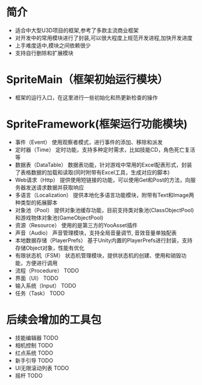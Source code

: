 # 简介
- 适合中大型U3D项目的框架,参考了多款主流商业框架
- 对开发中的常用模块进行了封装,可以很大程度上规范开发进程,加快开发进度
- 上手难度适中,模块之间依赖很少
- 支持自行删除和扩展模块

# SpriteMain（框架初始运行模块）
- 框架的运行入口，在这里进行一些初始化和热更新检查的操作

# SpriteFramework(框架运行功能模块)
- 事件（Event）  使用观察者模式，进行事件的添加、移除和派发
- 定时器（Time）  定时功能，支持多种定时需求，比如技能CD，角色死亡复活等
- 数据表（DataTable）  数据表功能，针对游戏中常用的Excel配表形式，封装了表格数据的加载和读取(同时附带有Excel工具，生成对应的脚本)
- Web请求（Http）  提供使用短链接的功能，可以使用Get和Post的方法，向服务器发送请求数据并获取响应
- 多语言（Localization）  提供本地化多语言功能模块，附带有Text和Image两种类型的拓展脚本
- 对象池（Pool）  提供对象池缓存功能，目前支持类对象池(ClassObjectPool)和游戏物体对象池(GameObjectPool)
- 资源（Resource）  使用的是第三方的YooAsset插件
- 声音（Audio）  声音管理模块，支持全局音量调节, 音效音量单独配表
- 本地数据存储（PlayerPrefs）  基于Unity内置的PlayerPrefs进行封装，支持存储Object对象，性能有优化
- 有限状态机（FSM）  状态机管理模块，提供状态机的创建、使用和销毁功能，方便进行调用
- 流程（Procedure）  TODO
- 界面（UI）  TODO
- 输入系统（Input）  TODO
- 任务（Task）  TODO

# 后续会增加的工具包
- 技能编辑器  TODO
- 相机控制  TODO
- 红点系统  TODO
- 新手引导  TODO
- UI无限滚动列表  TODO
- 摇杆  TODO
